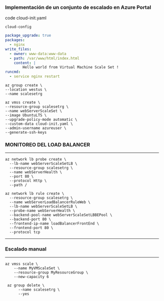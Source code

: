 ### Implementación de un conjunto de escalado en Azure Portal

code cloud-init.yaml

`cloud-config`

```yaml
package_upgrade: true
packages:
  - nginx
write_files:
  - owner: www-data:www-data
  - path: /var/www/html/index.html
    content: |
        Hello world from Virtual Machine Scale Set !
runcmd:
  - service nginx restart
```
  
    az group create \
    --location westus \
    --name scalesetrg

```
az vmss create \
--resource-group scalesetrg \
--name webServerScaleSet \
--image UbuntuLTS \
--upgrade-policy-mode automatic \
--custom-data cloud-init.yaml \
--admin-username azureuser \
--generate-ssh-keys
```
### MONITOREO DEL LOAD BALANCER
---
```
az network lb probe create \
  --lb-name webServerScaleSetLB \
  --resource-group scalesetrg \
  --name webServerHealth \
  --port 80 \
  --protocol Http \
  --path /
```
```
az network lb rule create \
  --resource-group scalesetrg \
  --name webServerLoadBalancerRuleWeb \
  --lb-name webServerScaleSetLB \
  --probe-name webServerHealth \
  --backend-pool-name webServerScaleSetLBBEPool \
  --backend-port 80 \
  --frontend-ip-name loadBalancerFrontEnd \
  --frontend-port 80 \
  --protocol tcp
```
---
### Escalado manual
---
```
az vmss scale \
    --name MyVMScaleSet \
    --resource-group MyResourceGroup \
    --new-capacity 6
```
```
 az group delete \
      --name scalesetrg \
      --yes
```